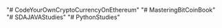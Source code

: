 "# CodeYourOwnCryptoCurrencyOnEthereum" 
"# MasteringBitCoinBook" 
"# SDAJAVAStudies" 
"# PythonStudies" 
